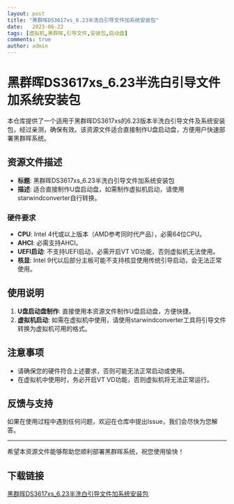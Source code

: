 ```yaml
---
layout: post
title: "黑群晖DS3617xs_6.23半洗白引导文件加系统安装包"
date:   2023-06-22
tags: [虚拟机,黑群晖,引导文件,安装包,启动盘]
comments: true
author: admin
---
```

# 黑群晖DS3617xs_6.23半洗白引导文件加系统安装包

本仓库提供了一个适用于黑群晖DS3617xs的6.23版本半洗白引导文件及系统安装包，经过亲测，确保有效。该资源文件适合直接制作U盘启动盘，方便用户快速部署黑群晖系统。

## 资源文件描述

- **标题**: 黑群晖DS3617xs_6.23半洗白引导文件加系统安装包
- **描述**: 适合直接制作U盘启动盘，如需制作虚拟机启动，请使用starwindconverter自行转换。

### 硬件要求

- **CPU**: Intel 4代或以上版本（AMD参考同时代产品），必需64位CPU。
- **AHCI**: 必需支持AHCI。
- **UEFI启动**: 不支持UEFI启动，必需开启VT VD功能，否则虚拟机无法使用。
- **核显**: Intel 9代以后部分主板可能不支持核显使用传统引导启动，会无法正常使用。

## 使用说明

1. **U盘启动盘制作**: 直接使用本资源文件制作U盘启动盘，方便快捷。
2. **虚拟机启动**: 如需在虚拟机中使用，请使用starwindconverter工具将引导文件转换为虚拟机可用的格式。

## 注意事项

- 请确保您的硬件符合上述要求，否则可能无法正常启动或使用。
- 在虚拟机中使用时，务必开启VT VD功能，否则虚拟机将无法正常运行。

## 反馈与支持

如果在使用过程中遇到任何问题，欢迎在仓库中提出Issue，我们会尽快为您解答。

---

希望本资源文件能够帮助您顺利部署黑群晖系统，祝您使用愉快！

## 下载链接

[黑群晖DS3617xs_6.23半洗白引导文件加系统安装包](https://pan.quark.cn/s/1172aadc48b5)